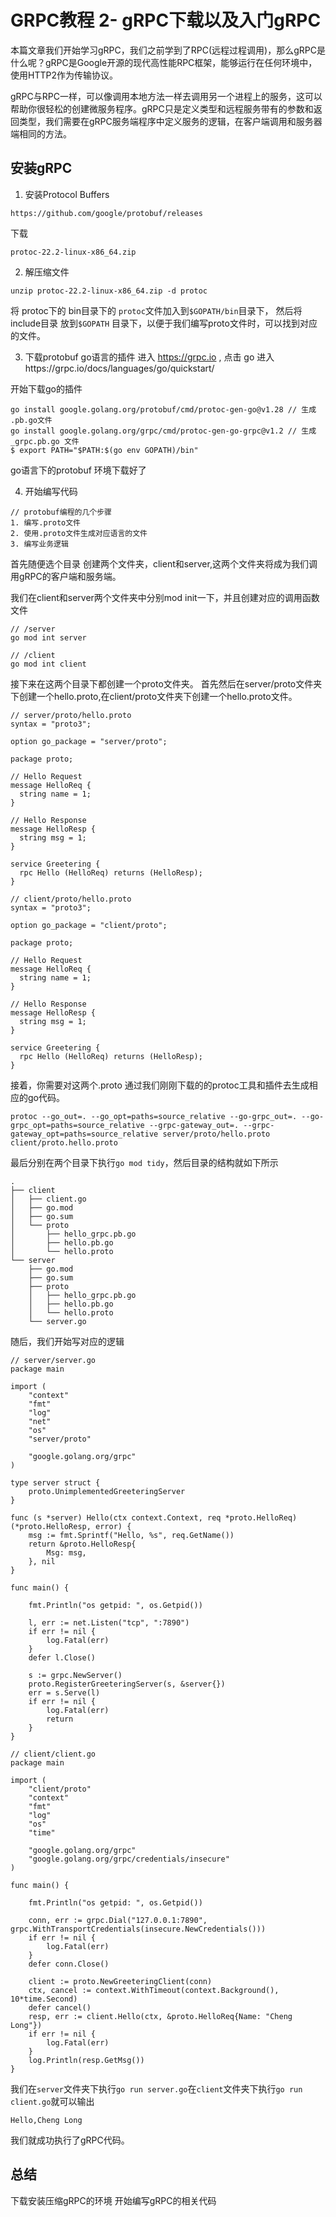 # GRPC教程 2- gRPC下载以及入门gRPC

本篇文章我们开始学习gRPC，我们之前学到了RPC(远程过程调用)，那么gRPC是什么呢？gRPC是Google开源的现代高性能RPC框架，能够运行在任何环境中，使用HTTP2作为传输协议。

gRPC与RPC一样，可以像调用本地方法一样去调用另一个进程上的服务，这可以帮助你很轻松的创建微服务程序。gRPC只是定义类型和远程服务带有的参数和返回类型，我们需要在gRPC服务端程序中定义服务的逻辑，在客户端调用和服务器端相同的方法。

## 安装gRPC

1. 安装Protocol  Buffers

```shell
https://github.com/google/protobuf/releases
```

下载

```
protoc-22.2-linux-x86_64.zip
```
2. 解压缩文件

```
unzip protoc-22.2-linux-x86_64.zip -d protoc
```

将 protoc下的 bin目录下的 `protoc`文件加入到`$GOPATH/bin`目录下， 然后将include目录 放到`$GOPATH` 目录下，以便于我们编写proto文件时，可以找到对应的文件。

3. 下载protobuf go语言的插件
进入 https://grpc.io , 点击 go 进入https://grpc.io/docs/languages/go/quickstart/

开始下载go的插件

```
go install google.golang.org/protobuf/cmd/protoc-gen-go@v1.28 // 生成 .pb.go文件
go install google.golang.org/grpc/cmd/protoc-gen-go-grpc@v1.2 // 生成 _grpc.pb.go 文件
$ export PATH="$PATH:$(go env GOPATH)/bin"
```
go语言下的protobuf 环境下载好了

4. 开始编写代码

```
// protobuf编程的几个步骤
1. 编写.proto文件
2. 使用.proto文件生成对应语言的文件
3. 编写业务逻辑
```

首先随便选个目录 创建两个文件夹，client和server,这两个文件夹将成为我们调用gRPC的客户端和服务端。

我们在client和server两个文件夹中分别mod init一下，并且创建对应的调用函数文件

```
// /server
go mod int server

// /client
go mod int client

```
接下来在这两个目录下都创建一个proto文件夹。
首先然后在server/proto文件夹下创建一个hello.proto,在client/proto文件夹下创建一个hello.proto文件。

```
// server/proto/hello.proto
syntax = "proto3";

option go_package = "server/proto";

package proto;

// Hello Request
message HelloReq {
  string name = 1;
}

// Hello Response
message HelloResp {
  string msg = 1;
}

service Greetering {
  rpc Hello (HelloReq) returns (HelloResp);
}

// client/proto/hello.proto
syntax = "proto3";

option go_package = "client/proto";

package proto;

// Hello Request
message HelloReq {
  string name = 1;
}

// Hello Response
message HelloResp {
  string msg = 1;
}

service Greetering {
  rpc Hello (HelloReq) returns (HelloResp);
}
```

接着，你需要对这两个.proto 通过我们刚刚下载的的protoc工具和插件去生成相应的go代码。

```
protoc --go_out=. --go_opt=paths=source_relative --go-grpc_out=. --go-grpc_opt=paths=source_relative --grpc-gateway_out=. --grpc-gateway_opt=paths=source_relative server/proto/hello.proto client/proto.hello.proto
```

最后分别在两个目录下执行`go mod tidy`，然后目录的结构就如下所示

```
.
├── client
│   ├── client.go
│   ├── go.mod
│   ├── go.sum
│   └── proto
│       ├── hello_grpc.pb.go
│       ├── hello.pb.go
│       └── hello.proto
└── server
    ├── go.mod
    ├── go.sum
    ├── proto
    │   ├── hello_grpc.pb.go
    │   ├── hello.pb.go
    │   └── hello.proto
    └── server.go
```

随后，我们开始写对应的逻辑
```
// server/server.go
package main

import (
	"context"
	"fmt"
	"log"
	"net"
	"os"
	"server/proto"

	"google.golang.org/grpc"
)

type server struct {
	proto.UnimplementedGreeteringServer
}

func (s *server) Hello(ctx context.Context, req *proto.HelloReq) (*proto.HelloResp, error) {
	msg := fmt.Sprintf("Hello, %s", req.GetName())
	return &proto.HelloResp{
		Msg: msg,
	}, nil
}

func main() {

	fmt.Println("os getpid: ", os.Getpid())

	l, err := net.Listen("tcp", ":7890")
	if err != nil {
		log.Fatal(err)
	}
	defer l.Close()

	s := grpc.NewServer()
	proto.RegisterGreeteringServer(s, &server{})
	err = s.Serve(l)
	if err != nil {
		log.Fatal(err)
		return
	}
}
```

```
// client/client.go
package main

import (
	"client/proto"
	"context"
	"fmt"
	"log"
	"os"
	"time"

	"google.golang.org/grpc"
	"google.golang.org/grpc/credentials/insecure"
)

func main() {

	fmt.Println("os getpid: ", os.Getpid())

	conn, err := grpc.Dial("127.0.0.1:7890", grpc.WithTransportCredentials(insecure.NewCredentials()))
	if err != nil {
		log.Fatal(err)
	}
	defer conn.Close()

	client := proto.NewGreeteringClient(conn)
	ctx, cancel := context.WithTimeout(context.Background(), 10*time.Second)
	defer cancel()
	resp, err := client.Hello(ctx, &proto.HelloReq{Name: "Cheng Long"})
	if err != nil {
		log.Fatal(err)
	}
	log.Println(resp.GetMsg())
}
```

我们在`server`文件夹下执行`go run server.go`在`client`文件夹下执行`go run client.go`就可以输出

```
Hello,Cheng Long
```
我们就成功执行了gRPC代码。

## 总结
下载安装压缩gRPC的环境
开始编写gRPC的相关代码




